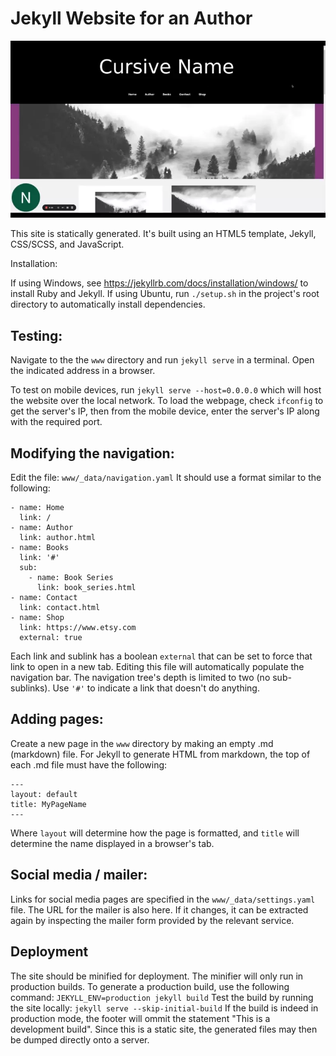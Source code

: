 # Jekyll Website for an Author

![Walkthrough of website](demo.webp)

This site is statically generated. It's built using an HTML5 template, Jekyll, CSS/SCSS, and JavaScript.

Installation:

If using Windows, see https://jekyllrb.com/docs/installation/windows/ to install Ruby and Jekyll.
If using Ubuntu, run `./setup.sh` in the project's root directory to automatically install dependencies.

## Testing:

Navigate to the the `www` directory and run `jekyll serve` in a terminal.
Open the indicated address in a browser.

To test on mobile devices, run `jekyll serve --host=0.0.0.0` which will host the website over the local network.
To load the webpage, check `ifconfig` to get the server's IP, then from the mobile device, enter the server's IP along with the required port.

## Modifying the navigation:

Edit the file: `www/_data/navigation.yaml`
It should use a format similar to the following:

```
- name: Home
  link: /
- name: Author
  link: author.html
- name: Books
  link: '#'
  sub:
    - name: Book Series
      link: book_series.html
- name: Contact
  link: contact.html
- name: Shop
  link: https://www.etsy.com
  external: true
```

Each link and sublink has a boolean `external` that can be set to force that link to open in a new tab.
Editing this file will automatically populate the navigation bar.
The navigation tree's depth is limited to two (no sub-sublinks).
Use `'#'` to indicate a link that doesn't do anything.

## Adding pages:

Create a new page in the `www` directory by making an empty .md (markdown) file.
For Jekyll to generate HTML from markdown, the top of each .md file must have the following:

```
---
layout: default
title: MyPageName
---
```

Where `layout` will determine how the page is formatted, and `title` will determine the name displayed in a browser's tab.

## Social media / mailer:

Links for social media pages are specified in the `www/_data/settings.yaml` file.
The URL for the mailer is also here. If it changes, it can be extracted again by inspecting the mailer form provided by the relevant service.

## Deployment

The site should be minified for deployment. The minifier will only run in production builds.
To generate a production build, use the following command: `JEKYLL_ENV=production jekyll build`
Test the build by running the site locally: `jekyll serve --skip-initial-build`
If the build is indeed in production mode, the footer will ommit the statement "This is a development build".
Since this is a static site, the generated files may then be dumped directly onto a server.
